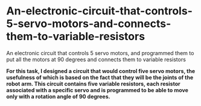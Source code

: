 # An-electronic-circuit-that-controls-5-servo-motors-and-connects-them-to-variable-resistors
An electronic circuit that controls 5 servo motors, and programmed them to put all the motors at 90 degrees and connects them to variable resistors

**For this task, I designed a circuit that would control five servo motors, the usefulness of which is based on the fact that they will be the joints of the robot arm. This circuit contains five variable resistors, each resistor associated with a specific servo and is programmed to be able to move only with a rotation angle of 90 degrees.**
